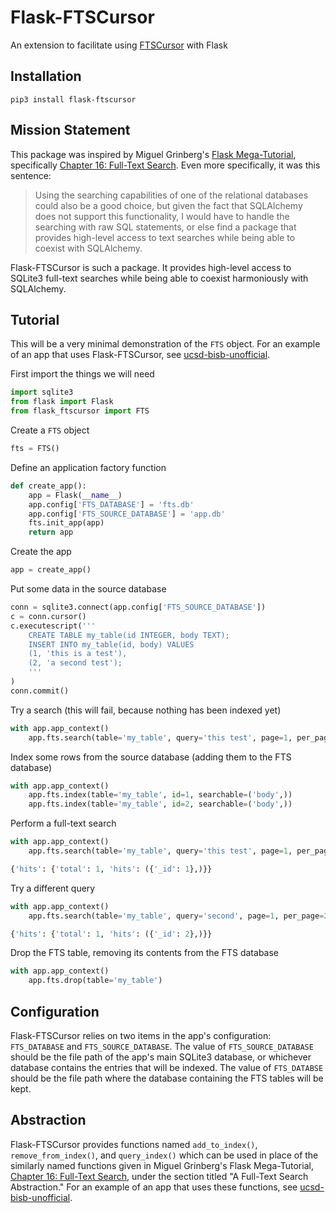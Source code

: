 # Flask-FTSCursor
An extension to facilitate using [FTSCursor](https://github.com/anthony-aylward/ftscursor) with Flask

## Installation
`pip3 install flask-ftscursor`

## Mission Statement

This package was inspired by Miguel Grinberg's
[Flask Mega-Tutorial](https://blog.miguelgrinberg.com/post/the-flask-mega-tutorial-part-i-hello-world),
specifically [Chapter 16: Full-Text Search](https://blog.miguelgrinberg.com/post/the-flask-mega-tutorial-part-xvi-full-text-search).
Even more specifically, it was this sentence:
>Using the searching capabilities of one of the relational databases could also be a good choice, but given the fact that SQLAlchemy does not support this functionality, I would have to handle the searching with raw SQL statements, or else find a package that provides high-level access to text searches while being able to coexist with SQLAlchemy.

Flask-FTSCursor is such a package. It provides high-level access to SQLite3
full-text searches while being able to coexist harmoniously with SQLAlchemy.

## Tutorial

This will be a very minimal demonstration of the `FTS` object. For an example of
an app that uses Flask-FTSCursor, see [ucsd-bisb-unofficial](https://github.com/anthony-aylward/ucsd-bisb-unofficial/blob/master/ucsd_bisb_unofficial/models.py).

First import the things we will need
```python
import sqlite3
from flask import Flask
from flask_ftscursor import FTS
```
Create a `FTS` object
```python
fts = FTS()
```
Define an application factory function
```python
def create_app():
    app = Flask(__name__)
    app.config['FTS_DATABASE'] = 'fts.db'
    app.config['FTS_SOURCE_DATABASE'] = 'app.db'
    fts.init_app(app)
    return app
```
Create the app
```python
app = create_app()
```
Put some data in the source database
```python
conn = sqlite3.connect(app.config['FTS_SOURCE_DATABASE'])
c = conn.cursor()
c.executescript('''
    CREATE TABLE my_table(id INTEGER, body TEXT);
    INSERT INTO my_table(id, body) VALUES
    (1, 'this is a test'),
    (2, 'a second test');
    '''
)
conn.commit()
```
Try a search (this will fail, because nothing has been indexed yet)
```python
with app.app_context()
    app.fts.search(table='my_table', query='this test', page=1, per_page=2)
```
Index some rows from the source database (adding them to the FTS database)
```python
with app.app_context()
    app.fts.index(table='my_table', id=1, searchable=('body',))
    app.fts.index(table='my_table', id=2, searchable=('body',))
```
Perform a full-text search
```python
with app.app_context()
    app.fts.search(table='my_table', query='this test', page=1, per_page=2)
```
```python
{'hits': {'total': 1, 'hits': ({'_id': 1},)}}
```
Try a different query
```python
with app.app_context()
    app.fts.search(table='my_table', query='second', page=1, per_page=2)
```
```python
{'hits': {'total': 1, 'hits': ({'_id': 2},)}}
```
Drop the FTS table, removing its contents from the FTS database
```python
with app.app_context()
    app.fts.drop(table='my_table')
```

## Configuration

Flask-FTSCursor relies on two items in the app's configuration: `FTS_DATABASE`
and `FTS_SOURCE_DATABASE`.
The value of `FTS_SOURCE_DATABASE` should be the file path of the app's main
SQLite3 database, or whichever database contains the entries that will be
indexed. The value of `FTS_DATABSE` should be the file path where the database
containing the FTS tables will be kept.

## Abstraction

Flask-FTSCursor provides functions named `add_to_index()`,
`remove_from_index()`, and `query_index()` which can be used in place of the
similarly named functions given in Miguel Grinberg's Flask Mega-Tutorial,
[Chapter 16: Full-Text Search](https://blog.miguelgrinberg.com/post/the-flask-mega-tutorial-part-xvi-full-text-search),
under the section titled "A Full-Text Search Abstraction." For an example of
an app that uses these functions, see [ucsd-bisb-unofficial](https://github.com/anthony-aylward/ucsd-bisb-unofficial/blob/master/ucsd_bisb_unofficial/models.py).
